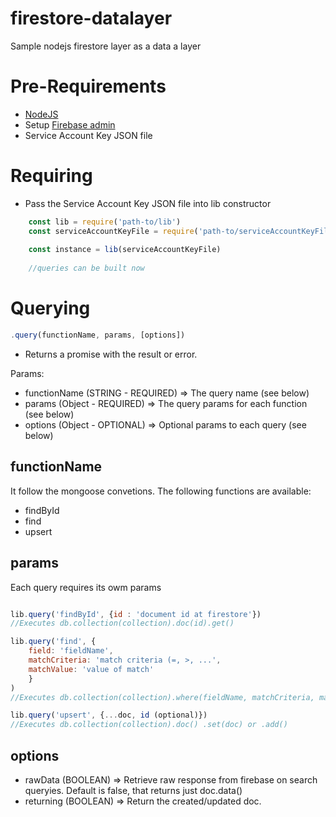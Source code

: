 # firestore-datalayer
Sample nodejs firestore layer as a data a layer

# Pre-Requirements

- [NodeJS](https://nodejs.org)
- Setup [Firebase admin](https://firebase.google.com/docs/admin/setup#add_firebase_to_your_app)
- Service Account Key JSON file

# Requiring
- Pass the Service Account Key JSON file into lib constructor

```javascript
    const lib = require('path-to/lib')
    const serviceAccountKeyFile = require('path-to/serviceAccountKeyFile')
    
    const instance = lib(serviceAccountKeyFile) 
    
    //queries can be built now   
```

# Querying

```javascript
.query(functionName, params, [options])

```

- Returns a promise with the result or error.

Params:

* functionName (STRING - REQUIRED)  => The query name (see below)
* params (Object - REQUIRED) => The query params for each function (see below)
* options (Object - OPTIONAL) => Optional params to each query (see below)

## functionName  

It follow the mongoose convetions. The following functions are available:
- findById
- find
- upsert

## params
Each query requires its owm params

```javascript

lib.query('findById', {id : 'document id at firestore'})
//Executes db.collection(collection).doc(id).get()

lib.query('find', {
    field: 'fieldName', 
    matchCriteria: 'match criteria (=, >, ...',
    matchValue: 'value of match'
    }
)
//Executes db.collection(collection).where(fieldName, matchCriteria, matchValue).get()

lib.query('upsert', {...doc, id (optional)})
//Executes db.collection(collection).doc() .set(doc) or .add()

```

## options

- rawData (BOOLEAN) => Retrieve raw response from firebase on search queryies. Default is false, that returns just doc.data()
- returning (BOOLEAN) => Return the created/updated doc.


